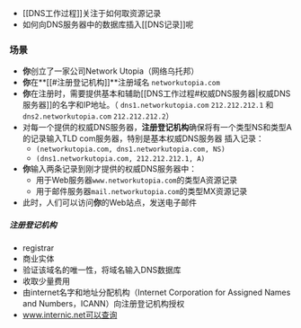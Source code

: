 - [[DNS工作过程]]关注于如何取资源记录
- 如何向DNS服务器中的数据库插入[[DNS记录]]呢

### 场景
- **你**创立了一家公司Network Utopia（网络乌托邦）
- **你**在**[[#注册登记机构]]**注册域名 `networkutopia.com`
- **你**在注册时，需要提供基本和辅助[[DNS工作过程#权威DNS服务器|权威DNS服务器]]的名字和IP地址。（ `dns1.networkutopia.com` `212.212.212.1` 和 `dns2.networkutopia.com` `212.212.212.2`）
- 对每一个提供的权威DNS服务器，**注册登记机构**确保将有一个类型NS和类型A的记录输入TLD com服务器，特别是基本权威DNS服务器
	插入记录：
	- `(networkutopia.com, dns1.networkutopia.com, NS)`
	- `(dns1.networkutopia.com, 212.212.212.1, A)`
- **你**输入两条记录到刚才提供的权威DNS服务器中：
	- 用于Web服务器`www.networkutopia.com`的类型A资源记录
	- 用于邮件服务器`mail.networkutopia.com`的类型MX资源记录
- 此时，人们可以访问**你**的Web站点，发送电子邮件
##### 注册登记机构
- registrar
- 商业实体
- 验证该域名的唯一性，将域名输入DNS数据库
- 收取少量费用
- 由internet名字和地址分配机构（Internet Corporation for Assigned Names and Numbers，ICANN）向注册登记机构授权
- www.internic.net可以查询
